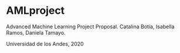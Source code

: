 # AMLproject
Advanced Machine Learning Project Proposal. 
Catalina Botía, Isabella Ramos, Daniela Tamayo. 

Universidad de los Andes, 2020

